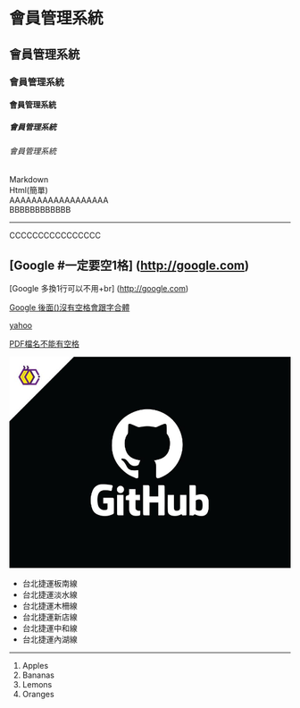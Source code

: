 # 會員管理系統
## 會員管理系統
### 會員管理系統
#### 會員管理系統
##### 會員管理系統
###### 會員管理系統

Markdown<br>
Html(簡單)<br>
AAAAAAAAAAAAAAAAAA<br>
BBBBBBBBBBBB
<hr>
CCCCCCCCCCCCCCCC<br>

## [Google #一定要空1格] (http://google.com)

[Google 多換1行可以不用+br] (http://google.com)

[Google 後面()沒有空格會跟字合體](http://google.com)

[yahoo](http://tw.yahoo.com)

[PDF檔名不能有空格](doc/6_JavaEEApplication.pdf)

![圖片](pic/GitHub.jpg)

<ul type="disk">
<li>台北捷運板南線</li>
<li>台北捷運淡水線</li>
<li>台北捷運木柵線</li>
<li>台北捷運新店線</li>
<li>台北捷運中和線</li>
<li>台北捷運內湖線</li>
</ul>

<hr>
<ol type="1">
<li>Apples</li>
<li>Bananas</li>
<li>Lemons</li>
<li>Oranges</li>
</ol>
